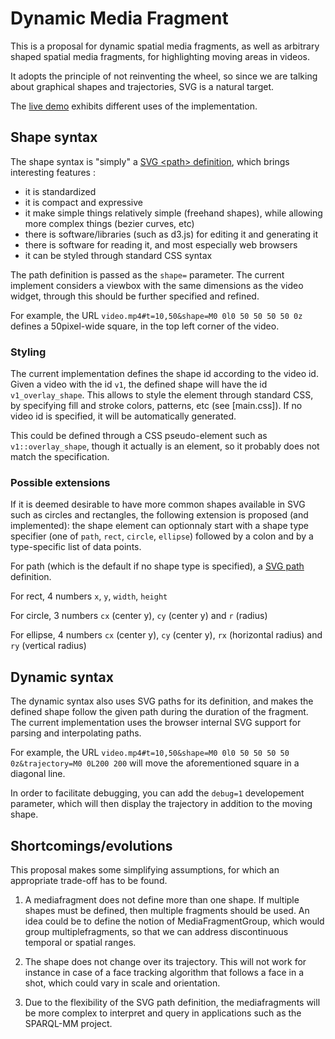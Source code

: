 # Dynamic Media Fragment

This is a proposal for dynamic spatial media fragments, as well as
arbitrary shaped spatial media fragments, for highlighting moving
areas in videos. 

It adopts the principle of not reinventing the wheel, so since we are
talking about graphical shapes and trajectories, SVG is a natural
target.

The [live demo](http://olivieraubert.net/dynamic-media-fragments/)
exhibits different uses of the implementation.

## Shape syntax

The shape syntax is "simply" a [SVG &lt;path>
definition](https://developer.mozilla.org/en-US/docs/Web/SVG/Tutorial/Paths),
which brings interesting features :

- it is standardized
- it is compact and expressive
- it make simple things relatively simple (freehand shapes), while allowing more complex things (bezier curves, etc)
- there is software/libraries (such as d3.js) for editing it and generating it
- there is software for reading it, and most especially web browsers
- it can be styled through standard CSS syntax

The path definition is passed as the `shape=` parameter. The
current implement considers a viewbox with the same dimensions as the
video widget, through this should be further specified and refined.

For example, the URL ```video.mp4#t=10,50&shape=M0 0l0 50 50 50 50 0z```
defines a 50pixel-wide square, in the top left corner of the video.

### Styling

The current implementation defines the shape id according to the video
id. Given a video with the id `v1`, the defined shape will have the id
`v1_overlay_shape`. This allows to style the element through standard
CSS, by specifying fill and stroke colors, patterns, etc (see
[main.css]). If no video id is specified, it will be automatically
generated.

This could be defined through a CSS pseudo-element such as
`v1::overlay_shape`, though it actually is an element, so it
probably does not match the specification.

### Possible extensions

If it is deemed desirable to have more common shapes available in SVG
such as circles and rectangles, the following extension is proposed
(and implemented): the shape element can optionnaly start with a shape
type specifier (one of `path`, `rect`, `circle`, `ellipse`) followed
by a colon and by a type-specific list of data points.

For path (which is the default if no shape type is specified), a [SVG
path](https://developer.mozilla.org/en-US/docs/Web/SVG/Tutorial/Paths)
definition.

For rect, 4 numbers `x`, `y`, `width`, `height`

For circle, 3 numbers `cx` (center y), `cy` (center y) and `r` (radius)

For ellipse, 4 numbers `cx` (center y), `cy` (center y), `rx`
(horizontal radius) and `ry` (vertical radius)

## Dynamic syntax

The dynamic syntax also uses SVG paths for its definition, and makes
the defined shape follow the given path during the duration of the
fragment. The current implementation uses the browser internal SVG
support for parsing and interpolating paths.

For example, the URL ```video.mp4#t=10,50&shape=M0 0l0 50 50 50 50 0z&trajectory=M0 0L200 200```
will move the aforementioned square in a diagonal line.

In order to facilitate debugging, you can add the ``debug=1``
developement parameter, which will then display the trajectory in
addition to the moving shape.

## Shortcomings/evolutions

This proposal makes some simplifying assumptions, for which an
appropriate trade-off has to be found.

1. A mediafragment does not define more than one shape. If multiple
shapes must be defined, then multiple fragments should be used. An
idea could be to define the notion of MediaFragmentGroup, which would
group multiplefragments, so that we can address discontinuous temporal
or spatial ranges.

2. The shape does not change over its trajectory. This will not work
for instance in case of a face tracking algorithm that follows a face
in a shot, which could vary in scale and orientation.

3. Due to the flexibility of the SVG path definition, the
mediafragments will be more complex to interpret and query in
applications such as the SPARQL-MM project.
